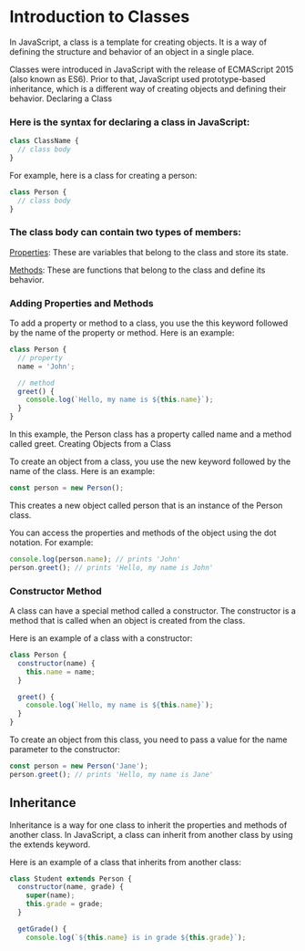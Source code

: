 # Introduction to Classes

In JavaScript, a class is a template for creating objects. It is a way of defining the structure and behavior of an object in a single place.

Classes were introduced in JavaScript with the release of ECMAScript 2015 (also known as ES6). Prior to that, JavaScript used prototype-based inheritance, which is a different way of creating objects and defining their behavior.
Declaring a Class

### Here is the syntax for declaring a class in JavaScript:

```js
class ClassName {
  // class body
}
```

For example, here is a class for creating a person:

```js
class Person {
  // class body
}
```

### The class body can contain two types of members:

  <u>Properties</u>: These are variables that belong to the class and store its state.

  <u>Methods</u>: These are functions that belong to the class and define its behavior.

### Adding Properties and Methods

To add a property or method to a class, you use the this keyword followed by the name of the property or method. Here is an example:

```js
class Person {
  // property
  name = 'John';

  // method
  greet() {
    console.log(`Hello, my name is ${this.name}`);
  }
}
```

In this example, the Person class has a property called name and a method called greet.
Creating Objects from a Class

To create an object from a class, you use the new keyword followed by the name of the class. Here is an example:

```js
const person = new Person();
```
This creates a new object called person that is an instance of the Person class.

You can access the properties and methods of the object using the dot notation. For example:

```js
console.log(person.name); // prints 'John'
person.greet(); // prints 'Hello, my name is John'
```

### Constructor Method

A class can have a special method called a constructor. The constructor is a method that is called when an object is created from the class.

Here is an example of a class with a constructor:
```js
class Person {
  constructor(name) {
    this.name = name;
  }

  greet() {
    console.log(`Hello, my name is ${this.name}`);
  }
}
```
To create an object from this class, you need to pass a value for the name parameter to the constructor:

```js
const person = new Person('Jane');
person.greet(); // prints 'Hello, my name is Jane'
```

## Inheritance

Inheritance is a way for one class to inherit the properties and methods of another class. In JavaScript, a class can inherit from another class by using the extends keyword.

Here is an example of a class that inherits from another class:
```js
class Student extends Person {
  constructor(name, grade) {
    super(name);
    this.grade = grade;
  }

  getGrade() {
    console.log(`${this.name} is in grade ${this.grade}`);
 ```